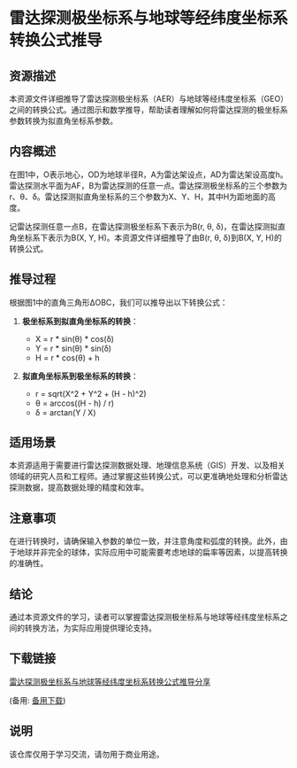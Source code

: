 # 雷达探测极坐标系与地球等经纬度坐标系转换公式推导

## 资源描述

本资源文件详细推导了雷达探测极坐标系（AER）与地球等经纬度坐标系（GEO）之间的转换公式。通过图示和数学推导，帮助读者理解如何将雷达探测的极坐标系参数转换为拟直角坐标系参数。

## 内容概述

在图1中，O表示地心，OD为地球半径R，A为雷达架设点，AD为雷达架设高度h。雷达探测水平面为AF，B为雷达探测的任意一点。雷达探测极坐标系的三个参数为r、θ、δ。雷达探测拟直角坐标系的三个参数为X、Y、H，其中H为距地面的高度。

记雷达探测任意一点B，在雷达探测极坐标系下表示为B(r, θ, δ)，在雷达探测拟直角坐标系下表示为B(X, Y, H)。本资源文件详细推导了由B(r, θ, δ)到B(X, Y, H)的转换公式。

## 推导过程

根据图1中的直角三角形∆OBC，我们可以推导出以下转换公式：

1. **极坐标系到拟直角坐标系的转换**：
   - X = r * sin(θ) * cos(δ)
   - Y = r * sin(θ) * sin(δ)
   - H = r * cos(θ) + h

2. **拟直角坐标系到极坐标系的转换**：
   - r = sqrt(X^2 + Y^2 + (H - h)^2)
   - θ = arccos((H - h) / r)
   - δ = arctan(Y / X)

## 适用场景

本资源适用于需要进行雷达探测数据处理、地理信息系统（GIS）开发、以及相关领域的研究人员和工程师。通过掌握这些转换公式，可以更准确地处理和分析雷达探测数据，提高数据处理的精度和效率。

## 注意事项

在进行转换时，请确保输入参数的单位一致，并注意角度和弧度的转换。此外，由于地球并非完全的球体，实际应用中可能需要考虑地球的扁率等因素，以提高转换的准确性。

## 结论

通过本资源文件的学习，读者可以掌握雷达探测极坐标系与地球等经纬度坐标系之间的转换方法，为实际应用提供理论支持。

## 下载链接
[雷达探测极坐标系与地球等经纬度坐标系转换公式推导分享](https://pan.quark.cn/s/30f20e718ff3) 

(备用: [备用下载](https://pan.baidu.com/s/1cnj5l8kYumh3e7ullMr0AQ?pwd=1234))

## 说明

该仓库仅用于学习交流，请勿用于商业用途。
